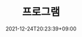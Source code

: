 ---
title: 프로그램
date: 2021-12-24T20:23:39+09:00
banner:
  title:
  summary:
  imageLink: /img/pagebanner/learning-and-research/programs.jpg
  itemLink:
---